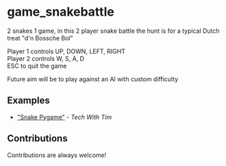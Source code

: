 # game_snakebattle
2 snakes 1 game, in this 2 player snake battle the hunt is for a typical Dutch treat "d'n Bossche Bol" </br>

Player 1 controls UP, DOWN, LEFT, RIGHT </br>
Player 2 controls W, S, A, D </br>
ESC to quit the game</br>

Future aim will be to play against an AI with custom difficulty

## Examples
- ["Snake Pygame"](https://www.youtube.com/watch?v=5tvER0MT14s&t=1s) - *Tech With Tim*

## Contributions
Contributions are always welcome!
